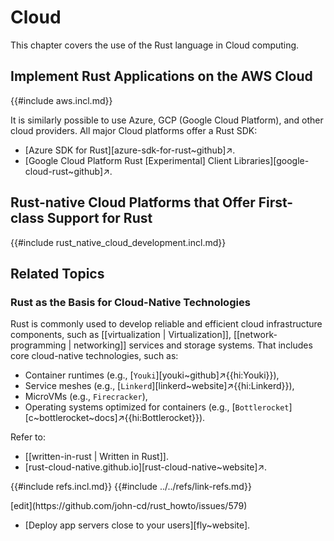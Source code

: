 # Cloud

This chapter covers the use of the Rust language in Cloud computing.

## Implement Rust Applications on the AWS Cloud

{{#include aws.incl.md}}

It is similarly possible to use Azure, GCP (Google Cloud Platform), and other cloud providers.
All major Cloud platforms offer a Rust SDK:

- [Azure SDK for Rust][azure-sdk-for-rust~github]↗.
- [Google Cloud Platform Rust [Experimental] Client Libraries][google-cloud-rust~github]↗.

## Rust-native Cloud Platforms that Offer First-class Support for Rust

{{#include rust_native_cloud_development.incl.md}}

## Related Topics

### Rust as the Basis for Cloud-Native Technologies

Rust is commonly used to develop reliable and efficient cloud infrastructure components, such as [[virtualization | Virtualization]], [[network-programming | networking]] services and storage systems. That includes core cloud-native technologies, such as:

- Container runtimes (e.g., [`Youki`][youki~github]↗{{hi:Youki}}),
- Service meshes (e.g., [`Linkerd`][linkerd~website]↗{{hi:Linkerd}}),
- MicroVMs (e.g., `Firecracker`),
- Operating systems optimized for containers (e.g., [`Bottlerocket`][c~bottlerocket~docs]↗{{hi:Bottlerocket}}).

Refer to:

- [[written-in-rust | Written in Rust]].
- [rust-cloud-native.github.io][rust-cloud-native~website]↗.

{{#include refs.incl.md}}
{{#include ../../refs/link-refs.md}}

<div class="hidden">
[edit](https://github.com/john-cd/rust_howto/issues/579)

[shuttle-examples~github]: https://github.com/shuttle-hq/shuttle-examples

- [Deploy app servers close to your users][fly~website].

</div>
